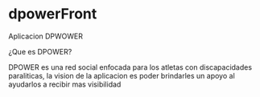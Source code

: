 # dpowerFront
Aplicacion DPWOWER 

¿Que es DPOWER?

DPOWER es una red social enfocada para los atletas con discapacidades paraliticas, la vision de la aplicacion es poder brindarles un apoyo al ayudarlos a recibir 
mas visibilidad
